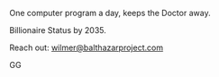 One computer program a day, keeps the Doctor away. 

Billionaire Status by 2035. 

Reach out: wilmer@balthazarproject.com

GG
